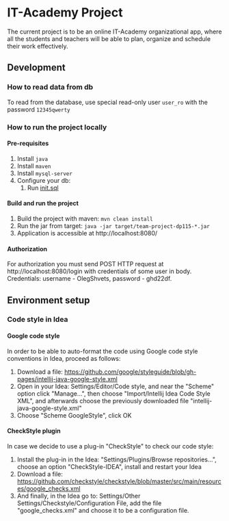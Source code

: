 # IT-Academy Project

The current project is to be an online IT-Academy organizational app, where all the students and teachers will be able to plan, organize and schedule their work effectively.

## Development

### How to read data from db

To read from the database, use special read-only user ```user_ro``` with the password ```12345qwerty```
 
### How to run the project locally
#### Pre-requisites
1. Install ```java```
1. Install ```maven```
1. Install ```mysql-server```
1. Configure your db:
   1. Run [init.sql](https://github.com/Crutovel/SoftServe-TeamProject/blob/master/src/main/resources/init.sql)

#### Build and run the project
1. Build the project with maven: ```mvn clean install```
1. Run the jar from target: ```java -jar target/team-project-dp115-*.jar```
1. Application is accessible at http://localhost:8080/

#### Authorization
For authorization you must send POST HTTP request at http://localhost:8080/login with credentials of some user in body. Credentials: username - OlegShvets, password - ghd22df.

## Environment setup

### Code style in Idea

#### Google code style

In order to be able to auto-format the code using Google code style conventions in Idea, proceed as follows:
1. Download a file: https://github.com/google/styleguide/blob/gh-pages/intellij-java-google-style.xml
1. Open in your Idea: Settings/Editor/Code style, and near the "Scheme" option click "Manage...",
then choose "Import/Intellij Idea Code Style XML", and afterwards choose the previously downloaded file
"intellij-java-google-style.xml"
1. Choose "Scheme GoogleStyle", click OK

#### CheckStyle plugin

In case we decide to use a plug-in "CheckStyle" to check our code style:
1. Install the plug-in in the Idea: "Settings/Plugins/Browse repositories...",
choose an option "CheckStyle-IDEA", install and restart your Idea
1. Download a file: https://github.com/checkstyle/checkstyle/blob/master/src/main/resources/google_checks.xml
1. And finally, in the Idea go to: Settings/Other Settings/Checkstyle/Configuration File,
add the file "google_checks.xml" and choose it to be a configuration file.
